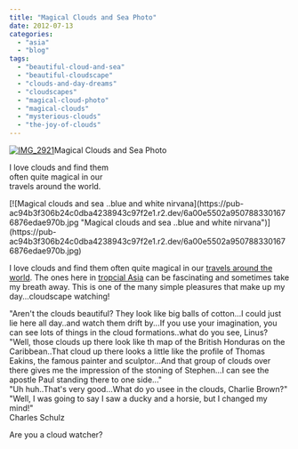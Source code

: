 ```yaml
---
title: "Magical Clouds and Sea Photo"
date: 2012-07-13
categories: 
  - "asia"
  - "blog"
tags: 
  - "beautiful-cloud-and-sea"
  - "beautiful-cloudscape"
  - "clouds-and-day-dreams"
  - "cloudscapes"
  - "magical-cloud-photo"
  - "magical-clouds"
  - "mysterious-clouds"
  - "the-joy-of-clouds"
---
```


[![IMG_2921](https://pub-ac94b3f306b24c0dba4238943c97f2e1.r2.dev/6a00e5502a95078833017742e2df60970d.jpg "IMG_2921")](https://pub-ac94b3f306b24c0dba4238943c97f2e1.r2.dev/6a00e5502a95078833017742e2df60970d.jpg)Magical Clouds and Sea Photo

I love clouds and find them  
often quite magical in our  
travels around the world.

<!--more--> [![Magical clouds and sea ..blue and white nirvana](https://pub-ac94b3f306b24c0dba4238943c97f2e1.r2.dev/6a00e5502a9507883301676876edae970b.jpg "Magical clouds and sea ..blue and white nirvana")](https://pub-ac94b3f306b24c0dba4238943c97f2e1.r2.dev/6a00e5502a9507883301676876edae970b.jpg)  
  
  
I love clouds and find them often quite magical in our [travels around the world](http://soultravelers3new.local/2012/01/amazing-family-world-tour.html "family travels around the world"). The ones here in [tropcial Asia](http://soultravelers3new.local/2011/01/tropical-winter-home-in-penang-malaysia-location-indenpendent-digital-nomad-long-term-travel-tips-.html "condo rental penang") can be fascinating and sometimes take my breath away. This is one of the many simple pleasures that make up my day...cloudscape watching!  
  
"Aren't the clouds beautiful? They look like big balls of cotton...I could just lie here all day..and watch them drift by...If you use your imagination, you can see lots of things in the cloud formations..what do you see, Linus?  
"Well, those clouds up there look like th map of the British Honduras on the Caribbean..That cloud up there looks a little like the profile of Thomas Eakins, the famous painter and sculptor...And that group of clouds over there gives me the impression of the stoning of Stephen...I can see the apostle Paul standing there to one side..."  
"Uh huh..That's very good...What do yo usee in the clouds, Charlie Brown?"  
"Well, I was going to say I saw a ducky and a horsie, but I changed my mind!"  
Charles Schulz  
  
Are you a cloud watcher?
